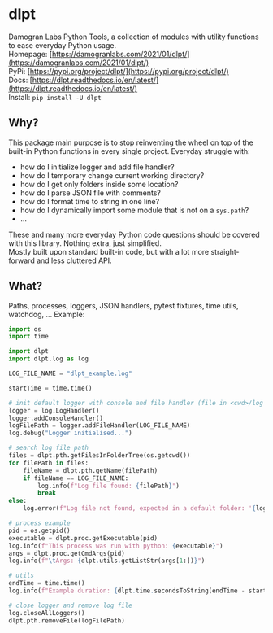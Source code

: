 # dlpt
Damogran Labs Python Tools, a collection of modules with utility functions to ease everyday Python usage.  
Homepage: [https://damogranlabs.com/2021/01/dlpt/](https://damogranlabs.com/2021/01/dlpt/)  
PyPi: [https://pypi.org/project/dlpt/](https://pypi.org/project/dlpt/)  
Docs: [https://dlpt.readthedocs.io/en/latest/](https://dlpt.readthedocs.io/en/latest/)  
Install: `pip install -U dlpt`  

## Why?
This package main purpose is to stop reinventing the wheel on top of the built-in Python functions 
in every single project. Everyday struggle with:
* how do I initialize logger and add file handler?
* how do I temporary change current working directory?
* how do I get only folders inside some location?
* how do I parse JSON file with comments?
* how do I format time to string in one line?
* how do I dynamically import some module that is not on a `sys.path`?
* ...

These and many more everyday Python code questions should be covered with this library. Nothing extra,
just simplified.  
Mostly built upon standard built-in code, but with a lot more straight-forward and less cluttered API.

## What?
Paths, processes, loggers, JSON handlers, pytest fixtures, time utils, watchdog, ...
Example:
```python
import os
import time

import dlpt
import dlpt.log as log

LOG_FILE_NAME = "dlpt_example.log"

startTime = time.time()

# init default logger with console and file handler (file in <cwd>/log subfolder)
logger = log.LogHandler()
logger.addConsoleHandler()
logFilePath = logger.addFileHandler(LOG_FILE_NAME)
log.debug("Logger initialised...")

# search log file path
files = dlpt.pth.getFilesInFolderTree(os.getcwd())
for filePath in files:
    fileName = dlpt.pth.getName(filePath)
    if fileName == LOG_FILE_NAME:
        log.info(f"Log file found: {filePath}")
        break
else:
    log.error(f"Log file not found, expected in a default folder: '{log.DEFAULT_LOG_FOLDER_NAME}'")

# process example
pid = os.getpid()
executable = dlpt.proc.getExecutable(pid)
log.info(f"This process was run with python: {executable}")
args = dlpt.proc.getCmdArgs(pid)
log.info(f"\tArgs: {dlpt.utils.getListStr(args[1:])}")

# utils
endTime = time.time()
log.info(f"Example duration: {dlpt.time.secondsToString(endTime - startTime)}")

# close logger and remove log file
log.closeAllLoggers()
dlpt.pth.removeFile(logFilePath)
```




